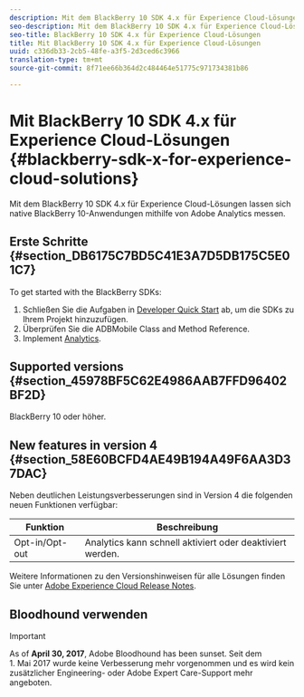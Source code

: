 ```yaml
---
description: Mit dem BlackBerry 10 SDK 4.x für Experience Cloud-Lösungen lassen sich native BlackBerry 10-Anwendungen mithilfe von Adobe Analytics messen.
seo-description: Mit dem BlackBerry 10 SDK 4.x für Experience Cloud-Lösungen lassen sich native BlackBerry 10-Anwendungen mithilfe von Adobe Analytics messen
seo-title: BlackBerry 10 SDK 4.x für Experience Cloud-Lösungen
title: Mit BlackBerry 10 SDK 4.x für Experience Cloud-Lösungen
uuid: c336db33-2cb5-48fe-a3f5-2d3ced6c3966
translation-type: tm+mt
source-git-commit: 8f71ee66b364d2c484464e51775c971734381b86

---
```



# Mit BlackBerry 10 SDK 4.x für Experience Cloud-Lösungen {#blackberry-sdk-x-for-experience-cloud-solutions}

Mit dem BlackBerry 10 SDK 4.x für Experience Cloud-Lösungen lassen sich native BlackBerry 10-Anwendungen mithilfe von Adobe Analytics messen.

## Erste Schritte {#section_DB6175C7BD5C41E3A7D5DB175C5E01C7}

To get started with the BlackBerry SDKs:

1. Schließen Sie die Aufgaben in [Developer Quick Start](/help/blackberry/dev-qs.md) ab, um die SDKs zu Ihrem Projekt hinzuzufügen.
1. Überprüfen Sie die  ADBMobile Class and Method Reference.[](/help/blackberry/methods.md)
1. Implement [Analytics](/help/blackberry/analytics.md).

## Supported versions {#section_45978BF5C62E4986AAB7FFD96402BF2D}

BlackBerry 10 oder höher.

## New features in version 4 {#section_58E60BCFD4AE49B194A49F6AA3D37DAC}

Neben deutlichen Leistungsverbesserungen sind in Version 4 die folgenden neuen Funktionen verfügbar:

| Funktion | Beschreibung |
|--- |--- |
| Opt-in/Opt-out | Analytics kann schnell aktiviert oder deaktiviert werden. |

Weitere Informationen zu den Versionshinweisen für alle Lösungen finden Sie unter [Adobe Experience Cloud Release Notes](https://marketing.adobe.com/resources/help/en_US/whatsnew/).

## Bloodhound verwenden

>[!IMPORTANT]
>
>As of **April 30, 2017**, Adobe Bloodhound has been sunset. Seit dem 1. Mai 2017 wurde keine Verbesserung mehr vorgenommen und es wird kein zusätzlicher Engineering- oder Adobe Expert Care-Support mehr angeboten.
